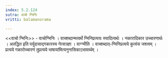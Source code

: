 ```yaml
---
index: 5.2.124
sutra: वाचो ग्मिनिः
vritti: balamanorama

---
```

<<वाचो ग्मिनिः>> - वाचोग्मिनिः । वाच्शब्दान्मत्वर्थे ग्मिनिप्रत्ययः स्यादित्यर्थः । नकारादिकार उच्चारणार्थः । अतद्धित इति पर्युदासाद्गकारस्य नेत्सञ्ज्ञा । वाग्ग्मीति । वाच्शब्दात्-ग्मिनिप्रत्यये कुत्वंस जश्त्वम् । प्रत्यये गकारोच्चारणं तुप्रत्यये भाषाया॑मित्यनुनासिकाऽभावार्थम् । 